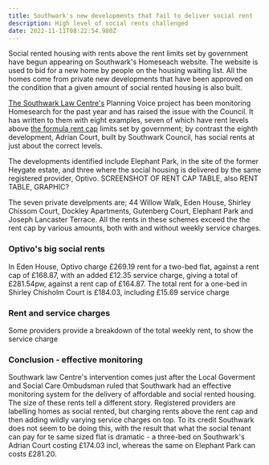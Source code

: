 ```yaml
---
title: Southwark's new developments that fail to deliver social rent
description: High level of social rents challenged
date: 2022-11-11T08:22:54.980Z
---
```

Social rented housing with rents above the rent limits set by government have begun appearing on Southwark's Homeseach website.  The website is used to bid for a new home by people on the housing waiting list.  All the homes come from private new developments that have been approved on the condition that a given amount of social rented housing is also built.  

[The Southwark Law Centre's](https://www.southwarklawcentre.org.uk/) Planning Voice project has been monitoring Homesearch for the past year and has raised the issue with the Council.  It has written to them with eight examples, seven of which have rent levels above [the formula rent cap](https://www.gov.uk/government/publications/rent-standard/limit-on-annual-rent-increases-2022-23-from-april-2022) limits set by government; by contrast the eighth development, Adrian Court, built by Southwark Council, has social rents at just about the correct levels.

The developments identified include Elephant Park, in the site of the former Heygate estate, and three where the social housing is delivered by the same registered provider, Optivo.  SCREENSHOT OF RENT CAP TABLE, also RENT TABLE, GRAPHIC?

The seven private develpments are; 44 Willow Walk, Eden House, Shirley Chissom Court, Dockley Apartments, Gutenberg Court, Elephant Park and Joseph Lancaster Terrace.  All the rents in these schemes exceed the the rent cap by various amounts, both with and without weekly service charges. 

### Optivo's big social rents

In Eden House, Optivo charge £269.19 rent for a two-bed flat, against a rent cap of £168.87, with an added £12.35 service charge, giving a total of £281.54pw, against a rent cap of £164.87.  The total rent for a one-bed in Shirley Chisholm Court is £184.03, including £15.69 service charge

### Rent and service charges















Some providers provide a breakdown of the total weekly rent, to show the service charge



### Conclusion - effective monitoring

Southwark law Centre's intervention comes just after the Local Goverment and Social Care Ombudsman ruled that Southwark had an effective monitoring system for the delivery of affordable and social rented housing.  The size of these rents tell a different story.  Registered providers are labelling homes as social rented, but charging rents above the rent cap and then adding wildly varying service charges on top.  To its credit Southwark does not seem to be doing this, with the result that what the social tenant can pay for te same sized flat is dramatic - a three-bed  on Southwark's Adrian Court costing £174.03 incl, whereas the same on Elephant Park can costs £281.20.